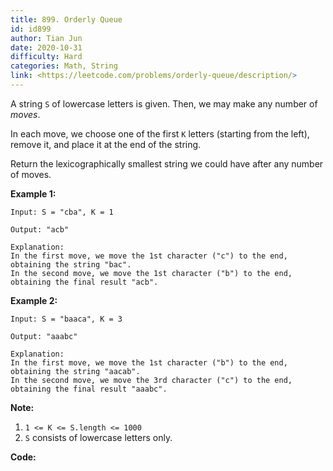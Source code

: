 ```yaml
---
title: 899. Orderly Queue
id: id899
author: Tian Jun
date: 2020-10-31
difficulty: Hard
categories: Math, String
link: <https://leetcode.com/problems/orderly-queue/description/>
---
```


A string `S` of lowercase letters is given.  Then, we may make any number of
_moves_.

In each move, we choose one of the first `K` letters (starting from the left),
remove it, and place it at the end of the string.

Return the lexicographically smallest string we could have after any number of
moves.



**Example 1:**
            
	Input: S = "cba", K = 1    
	Output: "acb"    
	Explanation:    In the first move, we move the 1st character ("c") to the end, obtaining the string "bac".    In the second move, we move the 1st character ("b") to the end, obtaining the final result "acb".    

**Example 2:**
            
	Input: S = "baaca", K = 3    
	Output: "aaabc"    
	Explanation:    In the first move, we move the 1st character ("b") to the end, obtaining the string "aacab".    In the second move, we move the 3rd character ("c") to the end, obtaining the final result "aaabc".    



**Note:**

  1. `1 <= K <= S.length <= 1000`
  2. `S` consists of lowercase letters only.


**Code:**
